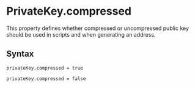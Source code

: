 # PrivateKey.compressed

This property defines whether compressed or uncompressed public key should be used in scripts and when generating an address.

## Syntax

`privateKey.compressed = true`

`privateKey.compressed = false`

